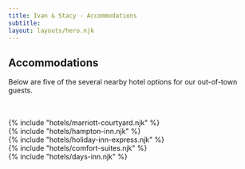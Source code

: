 ```yaml
---
title: Ivan & Stacy - Accommodations
subtitle:
layout: layouts/hero.njk
---
```


<div class="page">
    <div class="container">
        <div style="margin-bottom: 3rem">
            <h2 class="card-title">
                Accommodations
            </h2>
            <p>
                Below are five of the several nearby hotel options for our out-of-town guests.
            </p>
        </div>
        <div class="twoCards">
            <div class="card">{% include "hotels/marriott-courtyard.njk" %}</div>
            <div class="card">{% include "hotels/hampton-inn.njk" %}</div>
        </div>
        <div class="twoCards">
            <div class="card">{% include "hotels/holiday-inn-express.njk" %}</div>
            <div class="card">{% include "hotels/comfort-suites.njk" %}</div>
        </div>
        <div class="twoCards">
            <div class="card">{% include "hotels/days-inn.njk" %}</div>
        </div>
    </div>
</div>
